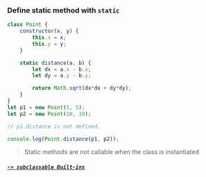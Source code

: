 ### Define static method with `static`

```JavaScript
class Point {
    constructor(x, y) {
        this.x = x;
        this.y = y;
    }

    static distance(a, b) {
        let dx = a.x - b.x;
        let dy = a.y - b.y;

        return Math.sqrt(dx*dx + dy*dy);
    }
}
let p1 = new Point(5, 5);
let p2 = new Point(10, 10);

// p1.distance is not defined.

console.log(Point.distance(p1, p2));
```
> Static methods are not callable when the class is instantiated

##### [`-> subclassable Built-ins`](built_ins.md)
